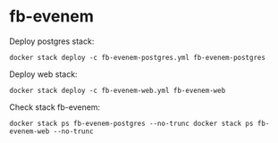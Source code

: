 # fb-evenem
Deploy postgres stack:

``
docker stack deploy -c fb-evenem-postgres.yml fb-evenem-postgres
``

Deploy web stack:

``
docker stack deploy -c fb-evenem-web.yml fb-evenem-web
``

Check stack fb-evenem:

``
docker stack ps fb-evenem-postgres --no-trunc
docker stack ps fb-evenem-web --no-trunc
``
